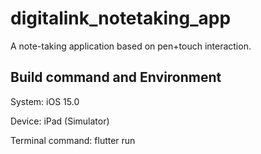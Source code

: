 # digitalink_notetaking_app

A note-taking application based on pen+touch interaction.

## Build command and Environment

System: iOS 15.0

Device: iPad (Simulator)

Terminal command: flutter run

